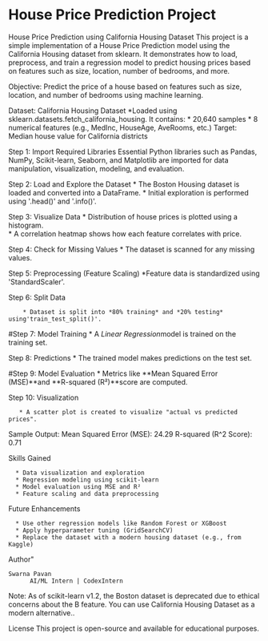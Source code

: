 # House Price Prediction Project
House Price Prediction using California Housing Dataset
        This project is a simple implementation of a House Price Prediction model using the California Housing dataset from sklearn. It demonstrates how to load, preprocess, and train a regression model to predict housing prices based on features such as size, location, number of bedrooms, and more.

Objective: 
      Predict the price of a house based on features such as size, location, and number of bedrooms using machine learning.

Dataset:
  California Housing Dataset
      *Loaded using sklearn.datasets.fetch_california_housing. It contains:
          * 20,640 samples
          * 8 numerical features (e.g., MedInc, HouseAge, AveRooms, etc.)
          Target: Median house value for California districts

Step 1: Import Required Libraries
        Essential Python libraries such as Pandas, NumPy, Scikit-learn, Seaborn, and Matplotlib are imported for data                 manipulation, visualization, modeling, and evaluation.

Step 2: Load and Explore the Dataset
        * The Boston Housing dataset is loaded and converted into a DataFrame.
        * Initial exploration is performed using '.head()' and '.info()'.

Step 3: Visualize Data
        * Distribution of house prices is plotted using a histogram.       
        * A correlation heatmap shows how each feature correlates with price.

 Step 4: Check for Missing Values
        * The dataset is scanned for any missing values.

 Step 5: Preprocessing (Feature Scaling)
        *Feature data is standardized using 'StandardScaler'.

 Step 6: Split Data

        * Dataset is split into *80% training* and *20% testing* using'train_test_split()'.

#Step 7: Model Training
        * A *Linear Regression*model is trained on the training set.

Step 8: Predictions
        * The trained model makes predictions on the test set.

 #Step 9: Model Evaluation
      * Metrics like **Mean Squared Error (MSE)**and **R-squared (R²)**score are computed.

Step 10: Visualization

       * A scatter plot is created to visualize "actual vs predicted prices".

Sample Output:
         Mean Squared Error (MSE): 24.29
         R-squared (R^2 Score): 0.71

Skills Gained

      * Data visualization and exploration
      * Regression modeling using scikit-learn
      * Model evaluation using MSE and R²
      * Feature scaling and data preprocessing

Future Enhancements

      * Use other regression models like Random Forest or XGBoost
      * Apply hyperparameter tuning (GridSearchCV)
      * Replace the dataset with a modern housing dataset (e.g., from Kaggle)

 Author"

    Swarna Pavan
          AI/ML Intern | CodexIntern

Note:
       As of scikit-learn v1.2, the Boston dataset is deprecated due to ethical concerns about the B feature. You can use  California Housing Dataset as a modern alternative..

License
    This project is open-source and available for educational purposes.

